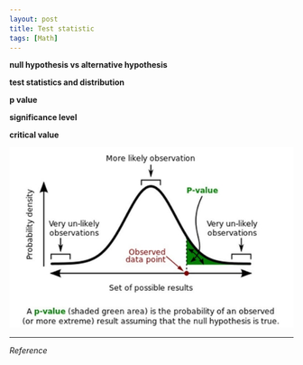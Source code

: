 ```yaml
---
layout: post
title: Test statistic
tags: [Math]
---
```


**null hypothesis vs alternative hypothesis**
>


**test statistics and distribution**
>

**p value**
>

**significance level**
>

**critical value**
>



![alt text](/assets/img/test_significant.jpg)






***
*Reference*

